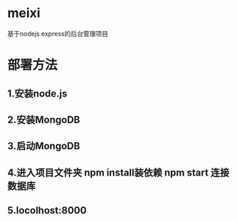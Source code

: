 # meixi
基于nodejs express的后台管理项目

# 部署方法

## 1.安装node.js
## 2.安装MongoDB 
## 3.启动MongoDB
## 4.进入项目文件夹 npm install装依赖 npm start 连接数据库 
## 5.locolhost:8000
